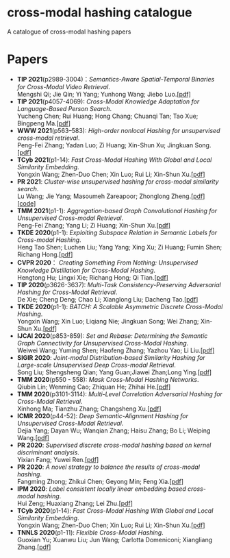 # cross-modal hashing catalogue
A catalogue of cross-modal hashing papers
# Papers
  * **TIP 2021**(p2989-3004)：*Semantics-Aware Spatial-Temporal Binaries for Cross-Modal Video Retrieval*.<br>Mengshi Qi; Jie Qin; Yi Yang; Yunhong Wang; Jiebo Luo.[[pdf]](https://ieeexplore.ieee.org/abstract/document/9351755)
  * **TIP 2021**(p4057-4069): *Cross-Modal Knowledge Adaptation for Language-Based Person Search*.<br>Yucheng Chen; Rui Huang; Hong Chang; Chuanqi Tan; Tao Xue; Bingpeng Ma.[[pdf]](https://ieeexplore.ieee.org/abstract/document/9392249)
  * **WWW 2021**(p563–583): *High-order nonlocal Hashing for unsupervised cross-modal retrieval*.<br>Peng-Fei Zhang; Yadan Luo; Zi Huang; Xin-Shun Xu; Jingkuan Song.[[pdf]](https://link.springer.com/article/10.1007/s11280-020-00859-y)
  * **TCyb 2021**(p1-14): *Fast Cross-Modal Hashing With Global and Local Similarity Embedding*.<br>Yongxin Wang; Zhen-Duo Chen; Xin Luo; Rui Li; Xin-Shun Xu.[[pdf]](https://ieeexplore.ieee.org/abstract/document/9382960)
  * **PR 2021**: *Cluster-wise unsupervised hashing for cross-modal similarity search*.<br>Lu Wang; Jie Yang; Masoumeh Zareapoor; Zhonglong Zheng.[[pdf]](https://www.sciencedirect.com/science/article/abs/pii/S0031320320305355)[[code]](https://github.com/huhengtong/UKD_CVPR2020)
  * **TMM 2021**(p1-1): *Aggregation-based Graph Convolutional Hashing for Unsupervised Cross-modal Retrieval*.<br>Peng-Fei Zhang; Yang Li; Zi Huang; Xin-Shun Xu.[[pdf]](https://ieeexplore.ieee.org/abstract/document/9335490)
  * **TKDE 2020**(p1-1): *Exploiting Subspace Relation in Semantic Labels for Cross-modal Hashing*.<br>Heng Tao Shen; Luchen Liu; Yang Yang; Xing Xu; Zi Huang; Fumin Shen; Richang Hong.[[pdf]](https://ieeexplore.ieee.org/abstract/document/8974240) 
  * **CVPR 2020**： *Creating Something From Nothing: Unsupervised Knowledge Distillation for Cross-Modal Hashing*.<br>Hengtong Hu; Lingxi Xie; Richang Hong; Qi Tian.[[pdf]](https://ieeexplore.ieee.org/document/9156328)
  * **TIP 2020**(p3626-3637): *Multi-Task Consistency-Preserving Adversarial Hashing for Cross-Modal Retrieval*.<br>De Xie; Cheng Deng; Chao Li; Xianglong Liu; Dacheng Tao.[[pdf]](https://ieeexplore.ieee.org/abstract/document/8954946)
  * **TKDE 2020**(p1-1): *BATCH: A Scalable Asymmetric Discrete Cross-Modal Hashing*.<br>Yongxin Wang; Xin Luo; Liqiang Nie; Jingkuan Song; Wei Zhang; Xin-Shun Xu.[[pdf]](https://ieeexplore.ieee.org/abstract/document/9001235)
  * **IJCAI 2020**(p853-859): *Set and Rebase: Determining the Semantic Graph Connectivity for Unsupervised Cross-Modal Hashing*.<br>Weiwei Wang; Yuming Shen; Haofeng Zhang; Yazhou Yao; Li Liu.[[pdf]](https://www.ijcai.org/proceedings/2020/119)
  * **SIGIR 2020**: *Joint-modal Distribution-based Similarity Hashing for Large-scale Unsupervised Deep Cross-modal Retrieval*.<br>Song Liu; Shengsheng Qian; Yang Guan;Jiawei Zhan;Long Ying.[[pdf]](https://dl.acm.org/doi/abs/10.1145/3397271.3401086)
  * **TMM 2020**(p550 - 558): *Mask Cross-Modal Hashing Networks*.<br>Qiubin Lin; Wenming Cao; Zhiquan He; Zhihai He.[[pdf]](https://ieeexplore.ieee.org/abstract/document/9055057)
  * **TMM 2020**(p3101-3114): *Multi-Level Correlation Adversarial Hashing for Cross-Modal Retrieval*.<br>Xinhong Ma; Tianzhu Zhang; Changsheng Xu.[[pdf]](https://ieeexplore.ieee.org/abstract/document/8970562)
  * **ICMR 2020**(p44-52): *Deep Semantic-Alignment Hashing for Unsupervised Cross-Modal Retrieval*.<br>Dejia Yang; Dayan Wu; Wanqian Zhang; Haisu Zhang; Bo Li; Weiping Wang.[[pdf]](https://dl.acm.org/doi/10.1145/3372278.3390673)  
  * **PR 2020**: *Supervised discrete cross-modal hashing based on kernel discriminant analysis*.<br>Yixian Fang; Yuwei Ren.[[pdf]](https://www.sciencedirect.com/science/article/abs/pii/S0031320319303644)
  * **PR 2020**: *A novel strategy to balance the results of cross-modal hashing*.<br>Fangming Zhong; Zhikui Chen; Geyong Min; Feng Xia.[[pdf]](https://www.sciencedirect.com/science/article/abs/pii/S0031320320303265)
  * **IPM 2020**: *Label consistent locally linear embedding based cross-modal hashing*.<br>Hui Zeng; Huaxiang Zhang; Lei Zhu.[[pdf]](https://www.sciencedirect.com/science/article/abs/pii/S0306457319305357)
  * **TCyb 2020**(p1-14): *Fast Cross-Modal Hashing With Global and Local Similarity Embedding*.<br>Yongxin Wang; Zhen-Duo Chen; Xin Luo; Rui Li; Xin-Shun Xu.[[pdf]](https://ieeexplore.ieee.org/abstract/document/9382960)
  * **TNNLS 2020**(p1-11): *Flexible Cross-Modal Hashing*.<br>Guoxian Yu; Xuanwu Liu; Jun Wang; Carlotta Domeniconi; Xiangliang Zhang.[[pdf]](https://ieeexplore.ieee.org/abstract/document/9223723)
